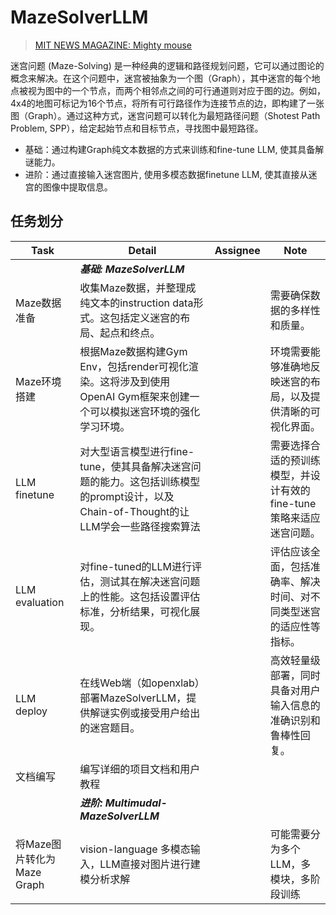 # MazeSolverLLM

> [MIT NEWS MAGAZINE: Mighty mouse](https://www.technologyreview.com/2018/12/19/138508/mighty-mouse/)


迷宫问题 (Maze-Solving) 是一种经典的逻辑和路径规划问题，它可以通过图论的概念来解决。在这个问题中，迷宫被抽象为一个图（Graph），其中迷宫的每个地点被视为图中的一个节点，而两个相邻点之间的可行通道则对应于图的边。例如，4x4的地图可标记为16个节点，将所有可行路径作为连接节点的边，即构建了一张图（Graph）。通过这种方式，迷宫问题可以转化为最短路径问题（Shotest Path Problem, SPP），给定起始节点和目标节点，寻找图中最短路径。

- 基础：通过构建Graph纯文本数据的方式来训练和fine-tune LLM, 使其具备解谜能力。
- 进阶：通过直接输入迷宫图片, 使用多模态数据finetune LLM, 使其直接从迷宫的图像中提取信息。

## 任务划分

| **Task**                   	| **Detail**                                                                                                                           	| **Assignee** 	| **Note**                                                            	|
|----------------------------	|--------------------------------------------------------------------------------------------------------------------------------------	|--------------	|---------------------------------------------------------------------	|
|                            	| **_基础: MazeSolverLLM_**                                                                                                              	|              	|                                                                     	|
| Maze数据准备               	| 收集Maze数据，并整理成纯文本的instruction data形式。这包括定义迷宫的布局、起点和终点。                                               	|              	| 需要确保数据的多样性和质量。                                        	|
| Maze环境搭建               	| 根据Maze数据构建Gym Env，包括render可视化渲染。这将涉及到使用OpenAI Gym框架来创建一个可以模拟迷宫环境的强化学习环境。                	|              	| 环境需要能够准确地反映迷宫的布局，以及提供清晰的可视化界面。        	|
| LLM finetune               	| 对大型语言模型进行fine-tune，使其具备解决迷宫问题的能力。这包括训练模型的prompt设计，以及Chain-of-Thought的让LLM学会一些路径搜索算法 	|              	| 需要选择合适的预训练模型，并设计有效的fine-tune策略来适应迷宫问题。 	|
| LLM evaluation             	| 对fine-tuned的LLM进行评估，测试其在解决迷宫问题上的性能。这包括设置评估标准，分析结果，可视化展现。                                  	|              	| 评估应该全面，包括准确率、解决时间、对不同类型迷宫的适应性等指标。  	|
| LLM deploy                 	| 在线Web端（如openxlab）部署MazeSolverLLM，提供解谜实例或接受用户给出的迷宫题目。                                                     	|              	| 高效轻量级部署，同时具备对用户输入信息的准确识别和鲁棒性回复。      	|
| 文档编写                   	| 编写详细的项目文档和用户教程                                                                                                         	|              	|                                                                     	|
|                            	| **_进阶: Multimudal-MazeSolverLLM_**                                                                                                   	|              	|                                                                     	|
| 将Maze图片转化为Maze Graph 	| vision-language 多模态输入，LLM直接对图片进行建模分析求解                                                                            	|              	| 可能需要分为多个LLM，多模块，多阶段训练                             	|
